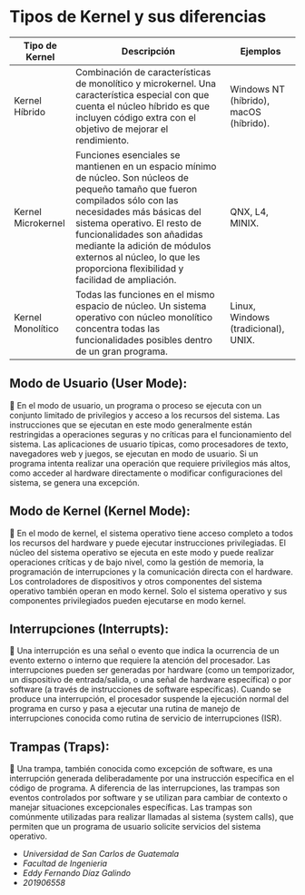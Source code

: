 # Tipos de Kernel y sus diferencias

| Tipo de Kernel | Descripción | Ejemplos|
|----------------|-------------|---------|
| Kernel Híbrido| Combinación de características de monolítico y microkernel. Una característica especial con que cuenta el núcleo híbrido es que incluyen código extra con el objetivo de mejorar el rendimiento.| Windows NT (híbrido), macOS (híbrido).                   |
| Kernel Microkernel | Funciones esenciales se mantienen en un espacio mínimo de núcleo. Son núcleos de pequeño tamaño que fueron compilados sólo con las necesidades más básicas del sistema operativo. El resto de funcionalidades son añadidas mediante la adición de módulos externos al núcleo, lo que les proporciona flexibilidad y facilidad de ampliación.       | QNX, L4, MINIX.            |
| Kernel Monolítico     | Todas las funciones en el mismo espacio de núcleo. Un sistema operativo con núcleo monolítico concentra todas las funcionalidades posibles dentro de un gran programa.       | Linux, Windows (tradicional), UNIX.    |

## Modo de Usuario (User Mode):

:small_blue_diamond: En el modo de usuario, un programa o proceso se ejecuta con un conjunto limitado de privilegios y acceso a los recursos del sistema. Las instrucciones que se ejecutan en este modo generalmente están restringidas a operaciones seguras y no críticas para el funcionamiento del sistema. Las aplicaciones de usuario típicas, como procesadores de texto, navegadores web y juegos, se ejecutan en modo de usuario. Si un programa intenta realizar una operación que requiere privilegios más altos, como acceder al hardware directamente o modificar configuraciones del sistema, se genera una excepción.

## Modo de Kernel (Kernel Mode):

:small_blue_diamond: En el modo de kernel, el sistema operativo tiene acceso completo a todos los recursos del hardware y puede ejecutar instrucciones privilegiadas. El núcleo del sistema operativo se ejecuta en este modo y puede realizar operaciones críticas y de bajo nivel, como la gestión de memoria, la programación de interrupciones y la comunicación directa con el hardware. Los controladores de dispositivos y otros componentes del sistema operativo también operan en modo kernel. Solo el sistema operativo y sus componentes privilegiados pueden ejecutarse en modo kernel.

## Interrupciones (Interrupts):

:small_blue_diamond: Una interrupción es una señal o evento que indica la ocurrencia de un evento externo o interno que requiere la atención del procesador. Las interrupciones pueden ser generadas por hardware (como un temporizador, un dispositivo de entrada/salida, o una señal de hardware específica) o por software (a través de instrucciones de software específicas).
Cuando se produce una interrupción, el procesador suspende la ejecución normal del programa en curso y pasa a ejecutar una rutina de manejo de interrupciones conocida como rutina de servicio de interrupciones (ISR). 

## Trampas (Traps):

:small_blue_diamond: Una trampa, también conocida como excepción de software, es una interrupción generada deliberadamente por una instrucción específica en el código de programa. A diferencia de las interrupciones, las trampas son eventos controlados por software y se utilizan para cambiar de contexto o manejar situaciones excepcionales específicas.
Las trampas son comúnmente utilizadas para realizar llamadas al sistema (system calls), que permiten que un programa de usuario solicite servicios del sistema operativo. 

- _Universidad de San Carlos de Guatemala_
- _Facultad de Ingenieria_
- _Eddy Fernando Díaz Galindo_
- _201906558_
